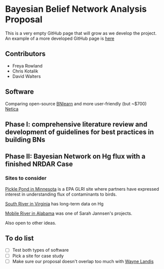 # Bayesian Belief Network Analysis Proposal

This is a very empty GitHub page that will grow as we develop the project. An example of a more developed GitHub page is [here](<https://github.com/freyarowland/WoodFrogCode>)

## Contributors
- Freya Rowland
- Chris Kotalik
- David Walters

## Software

Comparing open-source [BNlearn](<https://www.bnlearn.com/>) and more user-friendly (but ~$700) [Netica](<https://www.norsys.com/netica.html>)

## Phase I: comprehensive literature review and development of guidelines for best practices in building BNs

## Phase II: Bayesian Network on Hg flux with a finished NRDAR Case

### Sites to consider

[Pickle Pond in Minnesota](<https://stlouisriverestuary.org/restoration_picklepond.php#:~:text=Pickle%20Pond%20is%20a%20shallow%2C%20sheltered%20bay-like%20site,biological%20diversity%20and%20create%20a%20functional%20wetland.%20History>) is a EPA GLRI site where partners have expressed interest in understanding flux of contaminants to birds.

[South River in Virginia](<https://pubs.acs.org/doi/full/10.1021/acs.est.7b02577#:~:text=Historic%20point%20source%20mercury%20%28Hg%29%20contamination%20from%20industrial,elevated%20Hg%20concentrations%20persist%20in%20the%20river%20system.>) has long-term data on Hg

[Mobile River in Alabama](<https://www.sciencedirect.com/science/article/pii/S0304389420320872?via%3Dihub>) was one of Sarah Jannsen's projects.

Also open to other ideas.


## To do list

- [ ] Test both types of software
- [ ] Pick a site for case study
- [ ] Make sure our proposal doesn't overlap too much with [Wayne Landis](<https://wp.wwu.edu/toxicology/faculty-staff/dr-wayne-g-landis/>)
